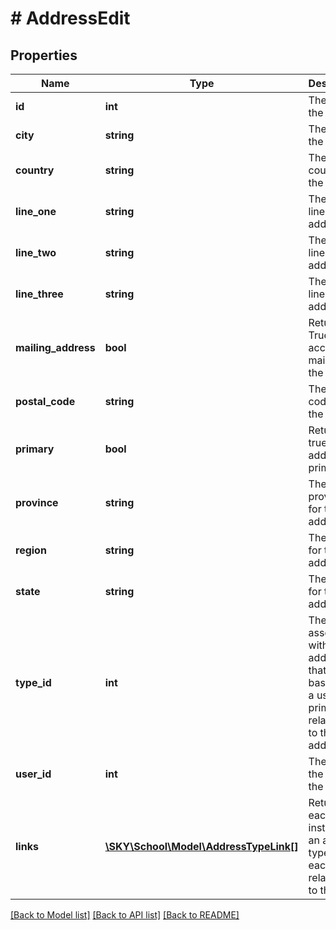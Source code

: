 # # AddressEdit

## Properties

Name | Type | Description | Notes
------------ | ------------- | ------------- | -------------
**id** | **int** | The ID of the address | [optional]
**city** | **string** | The city for the address | [optional]
**country** | **string** | The country for the address | [optional]
**line_one** | **string** | The first line of the address | [optional]
**line_two** | **string** | The second line of the address | [optional]
**line_three** | **string** | The third line of the address | [optional]
**mailing_address** | **bool** | Returns True if user accepts mail from the address | [optional]
**postal_code** | **string** | The postal code for the address | [optional]
**primary** | **bool** | Returns true if the address is primary | [optional]
**province** | **string** | The province for the address | [optional]
**region** | **string** | The region for the address | [optional]
**state** | **string** | The state for the address | [optional]
**type_id** | **int** | The type ID associated with an address that is based upon a user&#39;s primary relationship to the address | [optional]
**user_id** | **int** | The ID of the user of the address | [optional]
**links** | [**\SKY\School\Model\AddressTypeLink[]**](AddressTypeLink.md) | Returns each instance of an address type for each relationship to the user | [optional]

[[Back to Model list]](../../README.md#models) [[Back to API list]](../../README.md#endpoints) [[Back to README]](../../README.md)
